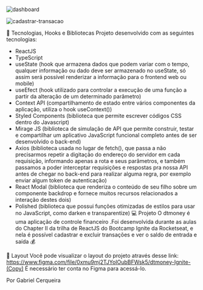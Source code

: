 
![dashboard](https://user-images.githubusercontent.com/43377719/135093075-eb504e85-db51-47c2-944a-06d5062b7bb5.png)

![cadastrar-transacao](https://user-images.githubusercontent.com/43377719/135093021-5a1d05f0-09e9-40dd-b613-16f6a1256da6.png)

🚀 Tecnologias, Hooks e Bibliotecas
Projeto desenvolvido com as seguintes 
tecnologias:

* ReactJS
* TypeScript
* useState (hook que armazena dados que podem variar com o tempo, qualquer informação ou dado deve ser armazenado no useState, só assim será possível renderizar a informação para o frontend web ou mobile)
* useEfect (hook utilizado para controlar a execução de uma função a partir da alteração de um determinado parâmetro)
* Context API (compartilhamento de estado entre vários componentes da aplicação, utiliza o hook useContext())
* Styled Components (biblioteca que permite escrever códigos CSS dentro do Javascript)
* Mirage JS (biblioteca de simulação de API que permite construir, testar e compartilhar um aplicativo JavaScript funcional completo antes de ser desenvolvido o back-end)
* Axios (biblioteca usada no lugar de fetch(), que passa a não precisarmos repetir a digitação do endereço do servidor em cada requisição, informando apenas a rota e seus parâmetros, e também passamos a poder interceptar requisições e respostas pra nossa API antes de chegar no back-end para realizar alguma regra, por exemplo enviar algum token de autenticação)
* React Modal (biblioteca que renderiza o conteúdo de seu filho sobre um componente backdrop e fornece muitos recursos relacionados a interação destes dois)
* Polished (biblioteca que possui funções otimizadas de estilos para usar no JavaScript, como darken e transparentize)
💻 Projeto
O dtmoney é uma aplicação de controle financeiro .Foi desenvolvida durante as aulas do Chapter II da trilha de ReactJS do Bootcamp Ignite da Rocketseat, e nela é possível cadastrar e excluir transações e ver o saldo de entrada e saída 💰

🔖 Layout
Você pode visualizar o layout do projeto através desse link: https://www.figma.com/file/0xmu9mj2TJYoIOubBFWsk5/dtmoney-Ignite-(Copy)
É necessário ter conta no Figma para acessá-lo.

Por Gabriel Cerqueira
